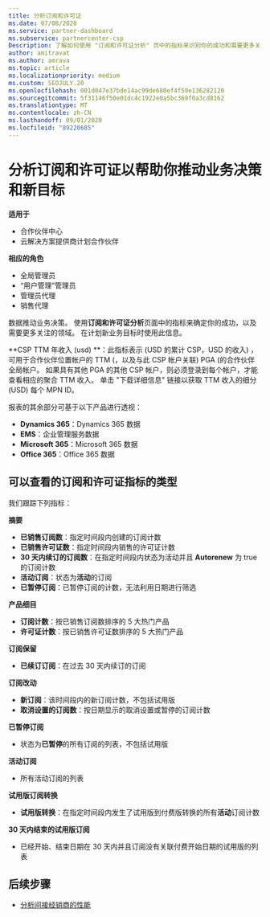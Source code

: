 ```yaml
---
title: 分析订阅和许可证
ms.date: 07/08/2020
ms.service: partner-dashboard
ms.subservice: partnercenter-csp
Description: 了解如何使用 "订阅和许可证分析" 页中的指标来识别你的成功和需要更多关注的区域。
author: amitravat
ms.author: amrava
ms.topic: article
ms.localizationpriority: medium
ms.custom: SEOJULY.20
ms.openlocfilehash: 001d047e37bde14ac99de680ef4f59e136282120
ms.sourcegitcommit: 5f31146f50e01dc4c1922e0a5bc369f0a3cd8162
ms.translationtype: MT
ms.contentlocale: zh-CN
ms.lasthandoff: 09/01/2020
ms.locfileid: "89220685"
---
```

# <a name="analyze-subscriptions-and-licenses-to-help-you-drive-business-decisions-and-new-goals"></a>分析订阅和许可证以帮助你推动业务决策和新目标

**适用于**

- 合作伙伴中心
- 云解决方案提供商计划合作伙伴

**相应的角色**

- 全局管理员
- “用户管理”管理员
- 管理员代理
- 销售代理

数据推动业务决策。 使用**订阅和许可证分析**页面中的指标来确定你的成功，以及需要更多关注的领域。 在计划新业务目标时使用此信息。

**CSP TTM 年收入 (usd) **：此指标表示 (USD 的累计 CSP，USD 的收入) ，可用于合作伙伴位置帐户的 TTM (，以及与此 CSP 帐户关联) PGA (的合作伙伴全局帐户。 如果具有其他 PGA 的其他 CSP 帐户，则必须登录到每个帐户，才能查看相应的聚合 TTM 收入。  单击 "下载详细信息" 链接以获取 TTM 收入的细分 (USD) 每个 MPN ID。

报表的其余部分可基于以下产品进行透视：

 - **Dynamics 365**：Dynamics 365 数据  
 - **EMS**：企业管理服务数据  
 - **Microsoft 365**：Microsoft 365 数据  
 - **Office 365**：Office 365 数据  


## <a name="types-of-subscription-and-license-metrics-you-can-view"></a>可以查看的订阅和许可证指标的类型

我们跟踪下列指标：

**摘要**  
 - **已销售订阅数**：指定时间段内创建的订阅计数  
 - **已销售许可证数**：指定时间段内销售的许可证计数   
 - **30 天内续订的订阅数**：在指定时间段内状态为活动并且 **Autorenew** 为 true 的订阅计数
 - **活动订阅**：状态为**活动**的订阅  
 - **已暂停订阅**：已暂停订阅的计数，无法利用日期进行筛选  

**产品细目**  
 - **订阅计数**：按已销售订阅数排序的 5 大热门产品  
 - **许可证计数**：按已销售许可证数排序的 5 大热门产品

**订阅保留**
 - **已续订订阅**：在过去 30 天内续订的订阅  

**订阅改动**  
 - **新订阅**：该时间段内的新订阅计数，不包括试用版  
 - **取消设置的订阅数**：按日期显示的取消设置或暂停的订阅计数  

**已暂停订阅**  
 - 状态为**已暂停**的所有订阅的列表，不包括试用版  
  
**活动订阅**
 - 所有活动订阅的列表  

**试用版订阅转换**  
 - **试用版转换**：在指定时间段内发生了试用版到付费版转换的所有**活动**订阅计数  

**30 天内结束的试用版订阅**  
 - 已经开始、结束日期在 30 天内并且订阅没有关联付费开始日期的试用版的列表  

## <a name="next-steps"></a>后续步骤

- [分析间接经销商的性能](analyze-indirect-resellers.md)